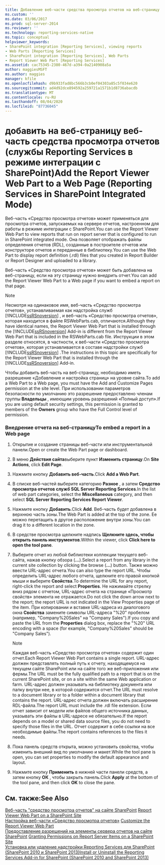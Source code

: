 ```yaml
---
title: Добавление веб-части средства просмотра отчетов на веб-страницу (Reporting Services в режиме интеграции с SharePoint) | Документация Майкрософт
ms.custom: ''
ms.date: 03/06/2017
ms.prod: sql-server-2014
ms.reviewer: ''
ms.technology: reporting-services-native
ms.topic: conceptual
helpviewer_keywords:
- SharePoint integration [Reporting Services], viewing reports
- Web Parts [Reporting Services]
- SharePoint integration [Reporting Services], Web Parts
- Report Viewer Web Part [Reporting Services]
ms.assetid: cac75345-2380-467d-a394-0a2140908a5a
author: maggiesMSFT
ms.author: maggies
manager: kfile
ms.openlocfilehash: d9b933fad8bc566b3cb0ef04303a85c5f034e620
ms.sourcegitcommit: ad4d92dce894592a259721a1571b1d8736abacdb
ms.translationtype: MT
ms.contentlocale: ru-RU
ms.lasthandoff: 08/04/2020
ms.locfileid: "87736045"
---
```

# <a name="add-the-report-viewer-web-part-to-a-web-page-reporting-services-in-sharepoint-integrated-mode"></a><span data-ttu-id="2dfa3-102">добавить на веб-страницу веб-часть средства просмотра отчетов (службы Reporting Services в режиме интеграции с SharePoint)</span><span class="sxs-lookup"><span data-stu-id="2dfa3-102">Add the Report Viewer Web Part to a Web Page (Reporting Services in SharePoint Integrated Mode)</span></span>
  <span data-ttu-id="2dfa3-103">Веб-часть «Средство просмотра отчетов» может применяться для просмотра отчетов, запускаемых на сервере отчетов, настроенном для работы в режиме интеграции с SharePoint.</span><span class="sxs-lookup"><span data-stu-id="2dfa3-103">You can use the Report Viewer Web Part to view reports that run on report server that is configured to run in SharePoint integrated mode.</span></span> <span data-ttu-id="2dfa3-104">Она позволяет отображать файлы определения отчетов (RDL), созданные в построителе отчетов или конструкторе отчетов и переданные в библиотеку.</span><span class="sxs-lookup"><span data-stu-id="2dfa3-104">You can use the Web Part to display report definition (.rdl) files that you created in Report Builder or Report Designer and uploaded to a library.</span></span>  
  
 <span data-ttu-id="2dfa3-105">Веб-часть «Средство просмотра отчетов» может быть добавлена на веб-страницу, если на эту страницу нужно внедрить отчет.</span><span class="sxs-lookup"><span data-stu-id="2dfa3-105">You can add the Report Viewer Web Part to a Web page if you want to embed a report on that page.</span></span>  
  
> [!NOTE]  
>  <span data-ttu-id="2dfa3-106">Несмотря на одинаковое имя, веб-часть «Средство просмотра отчетов», устанавливаемая как надстройка служб [!INCLUDE[ssRSnoversion](../../includes/ssrsnoversion-md.md)] , и веб-часть «Средство просмотра отчетов», которая находится в файле RSWebParts.cab, отличаются.</span><span class="sxs-lookup"><span data-stu-id="2dfa3-106">Although they have identical names, the Report Viewer Web Part that is installed through the [!INCLUDE[ssRSnoversion](../../includes/ssrsnoversion-md.md)] Add-in is different from the Report Viewer Web Part that is included in the RSWebParts.cab file.</span></span> <span data-ttu-id="2dfa3-107">Инструкции в этом разделе относятся, в частности, к веб-части «Средство просмотра отчетов», которая устанавливается в составе надстройки служб [!INCLUDE[ssRSnoversion](../../includes/ssrsnoversion-md.md)] .</span><span class="sxs-lookup"><span data-stu-id="2dfa3-107">The instructions in this topic are specifically for the Report Viewer Web Part that is installed through the [!INCLUDE[ssRSnoversion](../../includes/ssrsnoversion-md.md)] Add-in.</span></span>  
  
 <span data-ttu-id="2dfa3-108">Чтобы добавить веб-часть на веб-страницу, необходимо иметь разрешение «Добавление и настройка страниц» на уровне сайта.</span><span class="sxs-lookup"><span data-stu-id="2dfa3-108">To add a Web Part to a Web page, you must have the Add and Customize Pages permission at the site level.</span></span> <span data-ttu-id="2dfa3-109">При использовании параметров безопасности по умолчанию это разрешение предоставлено членам группы **Владельцы** , имеющим уровень разрешений «Полный доступ».</span><span class="sxs-lookup"><span data-stu-id="2dfa3-109">If you are using default security settings, this permission is granted to members of the **Owners** group who have the Full Control level of permission.</span></span>  
  
### <a name="to-embed-a-report-in-a-web-page"></a><span data-ttu-id="2dfa3-110">Внедрение отчета на веб-страницу</span><span class="sxs-lookup"><span data-stu-id="2dfa3-110">To embed a report in a Web page</span></span>  
  
1.  <span data-ttu-id="2dfa3-111">Открытие и создание страницы веб-части или инструментальной панели.</span><span class="sxs-lookup"><span data-stu-id="2dfa3-111">Open or create the Web Part page or dashboard.</span></span>  
  
2.  <span data-ttu-id="2dfa3-112">В меню **Действия сайта**выберите пункт **Изменить страницу**.</span><span class="sxs-lookup"><span data-stu-id="2dfa3-112">On **Site Actions**, click **Edit Page**.</span></span>  
  
3.  <span data-ttu-id="2dfa3-113">Нажмите кнопку **Добавить веб-часть**.</span><span class="sxs-lookup"><span data-stu-id="2dfa3-113">Click **Add a Web Part**.</span></span>  
  
4.  <span data-ttu-id="2dfa3-114">В списке веб-частей выберите категорию **Разное** , а затем **Средство просмотра отчетов служб SQL Server Reporting Services**.</span><span class="sxs-lookup"><span data-stu-id="2dfa3-114">In the list of web part categories, select the **Miscellaneous** category, and then select **SQL Server Reporting Services Report Viewer**.</span></span>  
  
5.  <span data-ttu-id="2dfa3-115">Нажмите кнопку **Добавить**.</span><span class="sxs-lookup"><span data-stu-id="2dfa3-115">Click **Add**.</span></span> <span data-ttu-id="2dfa3-116">Веб-часть будет добавлена в верхнюю часть зоны.</span><span class="sxs-lookup"><span data-stu-id="2dfa3-116">The Web Part is added at the top of the zone.</span></span> <span data-ttu-id="2dfa3-117">Ее можно перетащить в другое расположение внутри зоны.</span><span class="sxs-lookup"><span data-stu-id="2dfa3-117">You can drag it to a different location in the zone.</span></span>  
  
6.  <span data-ttu-id="2dfa3-118">В средстве просмотра щелкните надпись **Щелкните здесь, чтобы открыть панель инструментов**.</span><span class="sxs-lookup"><span data-stu-id="2dfa3-118">Within the viewer, click **Click here to open the tool pane**.</span></span>  
  
7.  <span data-ttu-id="2dfa3-119">Выберите отчет из любой библиотеки коллекции текущего веб-сайта, нажав кнопку обзора (**...**).</span><span class="sxs-lookup"><span data-stu-id="2dfa3-119">Select a report from any library in the current site collection by clicking the browse (**...**) button.</span></span> <span data-ttu-id="2dfa3-120">Также можно ввести URL-адрес отчета.</span><span class="sxs-lookup"><span data-stu-id="2dfa3-120">You can also type the report URL.</span></span> <span data-ttu-id="2dfa3-121">Чтобы определить URL-адрес любого отчета, щелкните его правой кнопкой мыши и выберите **Свойства**.</span><span class="sxs-lookup"><span data-stu-id="2dfa3-121">To determine the URL for any report, right-click the report and select **Properties**.</span></span> <span data-ttu-id="2dfa3-122">Не нажимайте стрелку вниз рядом с отчетом, URL-адрес отчета на странице «Просмотр свойств» элемента не отражается.</span><span class="sxs-lookup"><span data-stu-id="2dfa3-122">Do not click the down arrow next to the report; the report URL is not indicated in the View Properties page of the item.</span></span> <span data-ttu-id="2dfa3-123">При копировании и вставке URL-адреса из диалогового окна **Свойства** замените символы URL-адреса "%20" пробелом (например, "Company%20Sales" на "Company Sales").</span><span class="sxs-lookup"><span data-stu-id="2dfa3-123">If you copy and paste the URL from the **Properties** dialog box, replace the "%20" URL encoding with a space (for example, "Company%20Sales" should be "Company Sales").</span></span>  
  
    > [!NOTE]  
    >  <span data-ttu-id="2dfa3-124">Каждая веб-часть «Средство просмотра отчетов» содержит один отчет.</span><span class="sxs-lookup"><span data-stu-id="2dfa3-124">Each Report Viewer Web Part contains a single report.</span></span> <span data-ttu-id="2dfa3-125">URL-адрес должен представлять полный путь к отчету, находящемуся на текущем сайте SharePoint или на сайте того же веб-приложения или фермы.</span><span class="sxs-lookup"><span data-stu-id="2dfa3-125">The URL must be the fully qualified path to a report that is on the current SharePoint site, or on a site within the same Web application or farm.</span></span> <span data-ttu-id="2dfa3-126">URL-адрес должен указывать на библиотеку документа или папку внутри нее, в которой содержится отчет.</span><span class="sxs-lookup"><span data-stu-id="2dfa3-126">The URL must resolve to a document library or to a folder within a document library that contains the report.</span></span> <span data-ttu-id="2dfa3-127">URL-адрес отчета должен включать расширение RDL-файла.</span><span class="sxs-lookup"><span data-stu-id="2dfa3-127">The report URL must include the .rdl file extension.</span></span> <span data-ttu-id="2dfa3-128">Если отчет зависит от модели или файлов общего источника данных, указывать эти файлы в URL-адресе не обязательно.</span><span class="sxs-lookup"><span data-stu-id="2dfa3-128">If the report depends on a model or shared data source files, you do not need to specify those files in the URL.</span></span> <span data-ttu-id="2dfa3-129">Отчет содержит в себе ссылки на все необходимые файлы.</span><span class="sxs-lookup"><span data-stu-id="2dfa3-129">The report contains references to the files it needs.</span></span>  
  
8.  <span data-ttu-id="2dfa3-130">Пока панель средств открыта, можно установить свойства, чтобы изменить внешний вид по умолчанию и макет.</span><span class="sxs-lookup"><span data-stu-id="2dfa3-130">While the tool pane is open, you can set properties to modify the default appearance and layout.</span></span>  
  
9. <span data-ttu-id="2dfa3-131">Нажмите кнопку **Применить** в нижней части панели средств, а затем кнопку **ОК** , чтобы закрыть панель.</span><span class="sxs-lookup"><span data-stu-id="2dfa3-131">Click **Apply** at the bottom of the tool pane, and then click **OK** to close the pane.</span></span>  
  
## <a name="see-also"></a><span data-ttu-id="2dfa3-132">См. также:</span><span class="sxs-lookup"><span data-stu-id="2dfa3-132">See Also</span></span>  
 <span data-ttu-id="2dfa3-133">[Веб-часть "средство просмотра отчетов" на сайте SharePoint](../report-viewer-web-part-on-a-sharepoint-site.md) </span><span class="sxs-lookup"><span data-stu-id="2dfa3-133">[Report Viewer Web Part on a SharePoint Site](../report-viewer-web-part-on-a-sharepoint-site.md) </span></span>  
 <span data-ttu-id="2dfa3-134">[Настройка веб-части «Средство просмотра отчетов»](../customize-the-report-viewer-web-part.md) </span><span class="sxs-lookup"><span data-stu-id="2dfa3-134">[Customize the Report Viewer Web Part](../customize-the-report-viewer-web-part.md) </span></span>  
 <span data-ttu-id="2dfa3-135">[Предоставление разрешений на элементы сервера отчетов на сайте SharePoint](../security/granting-permissions-on-report-server-items-on-a-sharepoint-site.md) </span><span class="sxs-lookup"><span data-stu-id="2dfa3-135">[Granting Permissions on Report Server Items on a SharePoint Site](../security/granting-permissions-on-report-server-items-on-a-sharepoint-site.md) </span></span>  
 [<span data-ttu-id="2dfa3-136">Установка или удаление надстройки Reporting Services для SharePoint &#40;SharePoint 2010 и SharePoint 2013&#41;</span><span class="sxs-lookup"><span data-stu-id="2dfa3-136">Install or Uninstall the Reporting Services Add-in for SharePoint &#40;SharePoint 2010 and SharePoint 2013&#41;</span></span>](../install-windows/install-or-uninstall-the-reporting-services-add-in-for-sharepoint.md)  
  
  
